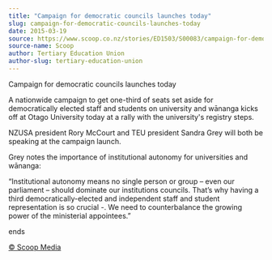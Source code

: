 ```yaml
---
title: "Campaign for democratic councils launches today"
slug: campaign-for-democratic-councils-launches-today
date: 2015-03-19
source: https://www.scoop.co.nz/stories/ED1503/S00083/campaign-for-democratic-councils-launches-today.htm
source-name: Scoop
author: Tertiary Education Union
author-slug: tertiary-education-union
---
```


<p>Campaign for democratic councils launches today</p>

<p>A nationwide campaign to get one-third of
seats set aside for democratically elected staff and
students on university and wānanga kicks off at Otago
University today at a rally with the university's registry
steps.</p>

<p>NZUSA president Rory McCourt and TEU president
Sandra Grey will both be speaking at the campaign
launch.</p>

<p>Grey notes the importance of institutional
autonomy for universities and wānanga:</p>

<p>“Institutional
autonomy means no single person or group – even our
parliament – should dominate our institutions councils.
That’s why having a third democratically-elected and
independent staff and student representation is so crucial
-. We need to counterbalance the growing power of the
ministerial
appointees.”</p>

<p>ends</p><p>
<a href="http://www.scoop.co.nz/about/terms.html" target="_blank"><span>© Scoop Media</span></a>
         </p>